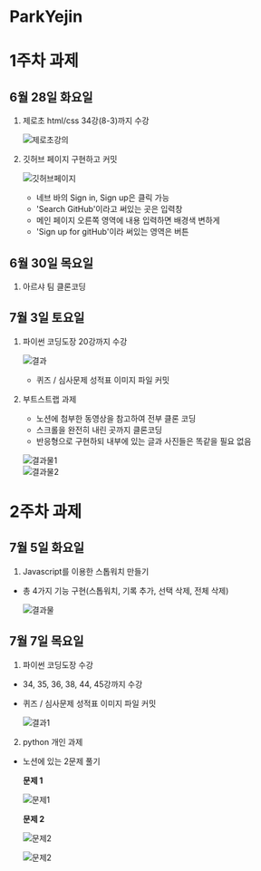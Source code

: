 # ParkYejin

# 1주차 과제

## 6월 28일 화요일

1.  제로초 html/css 34강(8-3)까지 수강

    ![제로초강의](<./제로초 인강/결과물.png>)

1.  깃허브 페이지 구현하고 커밋

    ![깃허브페이지](<./깃허브 페이지 과제/결과물.png>)

    - 네브 바의 Sign in, Sign up은 클릭 가능
    - 'Search GitHub'이라고 써있는 곳은 입력창
    - 메인 페이지 오른쪽 영역에 내용 입력하면 배경색 변하게
    - 'Sign up for gitHub'이라 써있는 영역은 버튼

## 6월 30일 목요일

1. 아르샤 팀 클론코딩

## 7월 3일 토요일

1. 파이썬 코딩도장 20강까지 수강

   ![결과](<./파이썬 과제/최종.png>)

   - 퀴즈 / 심사문제 성적표 이미지 파일 커밋

2. 부트스트랩 과제

   - 노션에 첨부한 동영상을 참고하여 전부 클론 코딩
   - 스크롤을 완전히 내린 곳까지 클론코딩
   - 반응형으로 구현하되 내부에 있는 글과 사진들은 똑같을 필요 없음

   ![결과물1](<./Bootstrap 과제/결과물1.png>)  
   ![결과물2](<./Bootstrap 과제/결과물2.png>)

# 2주차 과제

## 7월 5일 화요일

1. Javascript를 이용한 스톱워치 만들기

- 총 4가지 기능 구현(스톱워치, 기록 추가, 선택 삭제, 전체 삭제)

  ![결과물](<./Javascript 스톱워치 과제/결과물.png>)

## 7월 7일 목요일

1. 파이썬 코딩도장 수강

- 34, 35, 36, 38, 44, 45강까지 수강
- 퀴즈 / 심사문제 성적표 이미지 파일 커밋

  ![결과1](<./파이썬 과제/최종1.png>)

2. python 개인 과제

- 노션에 있는 2문제 풀기

  **문제 1**

  ![문제1](./python_problem/실행1.png)

  **문제 2**

  ![문제2](./python_problem/실행2.png)

  ![문제2](./python_problem/실행3.png)
